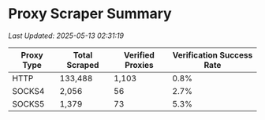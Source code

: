 # Proxy Scraper Summary

_Last Updated: 2025-05-13 02:31:19_

| Proxy Type | Total Scraped | Verified Proxies | Verification Success Rate |
|------------|--------------|------------------|--------------------------|
| HTTP | 133,488 | 1,103 | 0.8% |
| SOCKS4 | 2,056 | 56 | 2.7% |
| SOCKS5 | 1,379 | 73 | 5.3% |

